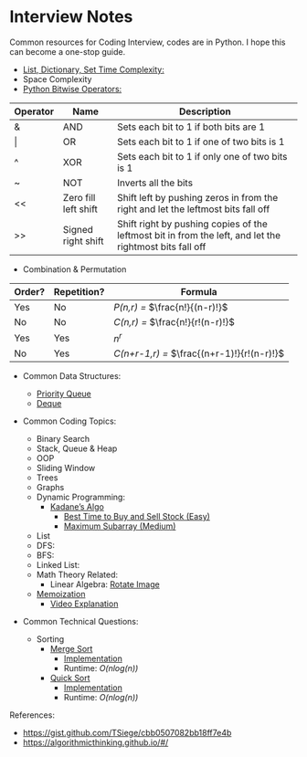 # Interview Notes
Common resources for Coding Interview, codes are in Python. I hope this can become a one-stop guide.
- [List, Dictionary, Set Time Complexity:](https://www.geeksforgeeks.org/complexity-cheat-sheet-for-python-operations/)
- Space Complexity
- [Python Bitwise Operators:](https://www.w3schools.com/python/python_operators.asp)

| Operator | Name | Description |
| ----------- | ----------- | ----------- |
| & | AND | Sets each bit to 1 if both bits are 1 |
| \| | OR | Sets each bit to 1 if one of two bits is 1 |
| ^ | XOR | Sets each bit to 1 if only one of two bits is 1 |
| ~ | NOT | Inverts all the bits |
| << | Zero fill left shift | Shift left by pushing zeros in from the right and let the leftmost bits fall off |
| >> | Signed right shift | Shift right by pushing copies of the leftmost bit in from the left, and let the rightmost bits fall off |

- Combination & Permutation

| Order? | Repetition? | Formula |
| ----------- | ----------- | ----------- |
| Yes | No | *P(n,r) =* $\frac{n!}{(n-r)!}$ |
| No | No | *C(n,r) =* $\frac{n!}{r!(n-r)!}$ |
| Yes | Yes | $n^r$ |
| No | Yes | *C(n+r-1,r) =* $\frac{(n+r-1)!}{r!(n-r)!}$ |

- Common Data Structures:
  - [Priority Queue](https://www.geeksforgeeks.org/priority-queue-in-python/)
  - [Deque](https://www.geeksforgeeks.org/deque-in-python/?ref=lbp)

- Common Coding Topics:
  - Binary Search
  - Stack, Queue & Heap
  - OOP
  - Sliding Window
  - Trees
  - Graphs
  - Dynamic Programming:
    - [Kadane’s Algo](https://medium.com/@rsinghal757/kadanes-algorithm-dynamic-programming-how-and-why-does-it-work-3fd8849ed73d)
      - [Best Time to Buy and Sell Stock (Easy)](https://leetcode.com/problems/best-time-to-buy-and-sell-stock/solution/)
      - [Maximum Subarray (Medium)](https://leetcode.com/problems/maximum-subarray/)
  - List
  - DFS:
  - BFS:
  - Linked List:
  - Math Theory Related:
    - Linear Algebra: [Rotate Image](https://leetcode.com/problems/rotate-image/)
  - [Memoization](https://www.geeksforgeeks.org/python-functools-lru_cache/)
    - [Video Explanation](https://www.infoworld.com/article/3606188/speed-up-python-functions-with-memoization-and-lrucache.html)

- Common Technical Questions:
  - Sorting
    - [Merge Sort](https://www.geeksforgeeks.org/merge-sort/)
      - [Implementation](https://github.com/sydneyruan/interviews/blob/main/MergeSort.py)
      - Runtime: *O(nlog(n))*
    - [Quick Sort](https://www.geeksforgeeks.org/python-program-for-quicksort/)
      - [Implementation](https://github.com/sydneyruan/InterviewNotes/blob/main/QuickSort.py)
      - Runtime: *O(nlog(n))*


References:
- https://gist.github.com/TSiege/cbb0507082bb18ff7e4b
- https://algorithmicthinking.github.io/#/
